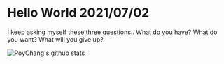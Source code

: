 # Hello World 2021/07/02

I keep asking myself these three questions.. What do you have? What do you want? What will you give up?

![PoyChang's github stats](https://github-readme-stats.vercel.app/api?username=poychang&show_icons=true&theme=dracula)
